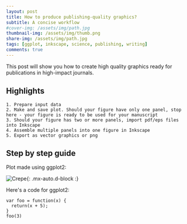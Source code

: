 ```yaml
---
layout: post
title: How to produce publishing-quality graphics?
subtitle: A concise workflow
#cover-img: /assets/img/path.jpg
thumbnail-img: /assets/img/thumb.png
share-img: /assets/img/path.jpg
tags: [ggplot, inkscape, science, publishing, writing]
comments: true
---
```


This post will show you how to create high quality graphics ready for publications in high-impact journals.

## Highlights

    1. Prepare input data
    2. Make and save plot. Should your figure have only one panel, stop here - your figure is ready to be used for your manuscript
    3. Should your figure has two or more panels, import pdf/eps files into Inkscape
    4. Assemble multiple panels into one figure in Inkscape
    5. Export as vector graphics or png

## Step by step guide

Plot made using ggplot2:

![Crepe](https://s3-media3.fl.yelpcdn.com/bphoto/cQ1Yoa75m2yUFFbY2xwuqw/348s.jpg){: .mx-auto.d-block :}

Here's a code for ggplot2:

```
var foo = function(x) {
  return(x + 5);
}
foo(3)
```
